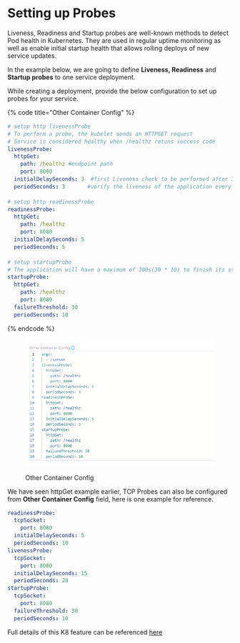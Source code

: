 # Setting up Probes

Liveness, Readiness and Startup probes are well-known methods to detect Pod health in Kubernetes. They are used in regular uptime monitoring as well as enable initial startup health that allows rolling deploys of new service updates.

In the example below, we are going to define **Liveness, Readiness** and **Startup probes** to one service deployment.

While creating a deployment, provide the below configuration to set up probes for your service.

{% code title="Other Container Config" %}
```yaml
# setup http livenessProbe
# To perform a probe, the kubelet sends an HTTPGET request
# Service is considered healthy when /healthz retuns success code
livenessProbe:
  httpGet:
    path: /healthz #endpoint path
    port: 8080
  initialDelaySeconds: 3  #first Liveness check to be performed after 3 seconds.
  periodSeconds: 3       #verify the liveness of the application every 3 seconds

# setup http readinessProbe
readinessProbe:
  httpGet:
    path: /healthz
    port: 8080
  initialDelaySeconds: 5
  periodSeconds: 5

# setup startupProbe
# The application will have a maximum of 300s(30 * 10) to finish its startup
startupProbe:
  httpGet:
    path: /healthz
    port: 8080
  failureThreshold: 30
  periodSeconds: 10
```
{% endcode %}

<figure><img src="../../../.gitbook/assets/image (2) (1) (2).png" alt=""><figcaption><p>Other Container Config</p></figcaption></figure>

We have seen httpGet example earlier, TCP Probes can also be configured from **Other Container Config** field, here is one  example for reference.

```yaml
readinessProbe:
  tcpSocket:
    port: 8080
  initialDelaySeconds: 5
  periodSeconds: 10
livenessProbe:
  tcpSocket:
    port: 8080
  initialDelaySeconds: 15
  periodSeconds: 20
startupProbe:
  tcpSocket:
    port: 8080
  failureThreshold: 30
  periodSeconds: 10
```

Full details of this K8 feature can be referenced [here](https://kubernetes.io/docs/tasks/configure-pod-container/configure-liveness-readiness-startup-probes/)

